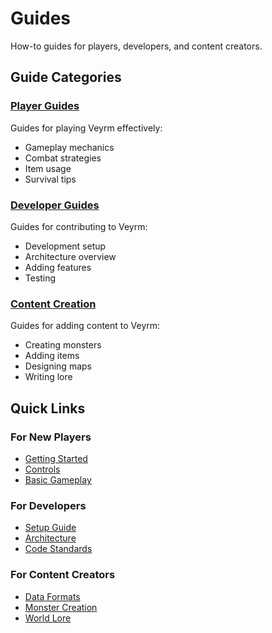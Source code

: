 # Guides

How-to guides for players, developers, and content creators.

## Guide Categories

### [Player Guides](player/)

Guides for playing Veyrm effectively:

- Gameplay mechanics
- Combat strategies
- Item usage
- Survival tips

### [Developer Guides](developer/)

Guides for contributing to Veyrm:

- Development setup
- Architecture overview
- Adding features
- Testing

### [Content Creation](content/)

Guides for adding content to Veyrm:

- Creating monsters
- Adding items
- Designing maps
- Writing lore

## Quick Links

### For New Players

- [Getting Started](../getting-started/README.md)
- [Controls](../getting-started/controls.md)
- [Basic Gameplay](player/README.md)

### For Developers

- [Setup Guide](developer/setup.md)
- [Architecture](developer/architecture.md)
- [Code Standards](../development/standards/code-style.md)

### For Content Creators

- [Data Formats](../reference/configuration/README.md)
- [Monster Creation](content/README.md)
- [World Lore](../design/world/README.md)

